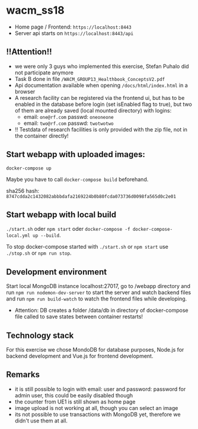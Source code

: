 # wacm_ss18
- Home page / Frontend: ``https://localhost:8443``
- Server api starts on ``https://localhost:8443/api``

## !!Attention!!
- we were only 3 guys who implemented this exercise, Stefan Puhalo did not participate anymore
- Task B done in file ``/WACM_GROUP13_Healthbook_ConceptsV2.pdf``
- Api documentation available when opening ``/docs/html/index.html`` in a browser
- A research facility can be registered via the frontend ui, but has to be enabled in the database before login (set isEnabled flag to true), but two of them are already saved (local mounted directory) with logins:
    - email: ``one@rf.com`` passwd: ``oneoneone``
    - email: ``two@rf.com`` passwd: ``twotwotwo``
- !! Testdata of research facilities is only provided with the zip file, not in the container directly!

## Start webapp with uploaded images:
`docker-compose up`

Maybe you have to call `docker-compose build` beforehand.

sha256 hash: 
`8747cdda2c1432082abbbdafa2169224b0b80fcda073736d0098fa565d0c2e01`

## Start webapp with local build
`./start.sh` oder `npm start` oder `docker-compose -f docker-compose-local.yml up --build`.

To stop docker-compose started with `./start.sh` or `npm start` use `./stop.sh` or `npm run stop`.

## Development environment
Start local MongoDB instance localhost:27017, go to /webapp directory and run `npm run nodemon-dev-server` to start the server and watch backend files and run `npm run build-watch` to watch the frontend files while developing.
- Attention: DB creates a folder /data/db in directory of docker-compose file called to save states between container restarts!

## Technology stack
For this exercise we chose MondoDB for database purposes, Node.js for backend development and Vue.js for frontend development.

## Remarks
- it is still possible to login with email: user and password: password for admin user, this could be easily disabled though
- the counter from UE1 is still shown as home page
- image upload is not working at all, though you can select an image
- its not possible to use transactions with MongoDB yet, therefore we didn't use them at all.